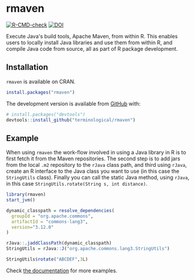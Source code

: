 # rmaven

<!-- badges: start -->
[![R-CMD-check](https://github.com/terminological/rmaven/actions/workflows/R-CMD-check.yaml/badge.svg)](https://github.com/terminological/rmaven/actions/workflows/R-CMD-check.yaml)
[![DOI](https://zenodo.org/badge/525325654.svg)](https://zenodo.org/badge/latestdoi/525325654)
<!-- badges: end -->

Execute Java's build tools, Apache Maven, from within R. This enables users to locally install Java libraries and use them from within R, and compile Java code from source, all as part
of R package development.

## Installation

`rmaven` is available on CRAN.

```r
install.packages("rmaven")
```

The development version is available from [GitHub](https://github.com/)
with:

``` r
# install.packages("devtools")
devtools::install_github("terminological/rmaven")
```

## Example

When using `rmaven` the work-flow involved in using a Java library in R is to first fetch it from the Maven repositories. 
The second step is to add jars from the local `.m2` repository to the `rJava` class path, and 
third using `rJava`, create an R interface to the Java class you want to use (in this case the `StringUtils` class). 
Finally you can call the static Java method, using `rJava`, in this case `StringUtils.rotate(String s, int distance)`.

```R
library(rmaven)
start_jvm()

dynamic_classpath = resolve_dependencies(
  groupId = "org.apache.commons", 
  artifactId = "commons-lang3", 
  version="3.12.0"
)

rJava::.jaddClassPath(dynamic_classpath)
StringUtils = rJava::J("org.apache.commons.lang3.StringUtils")

StringUtils$rotate("ABCDEF",3L)
```

Check [the documentation](https://terminological.github.io/rmaven/) for more examples.
